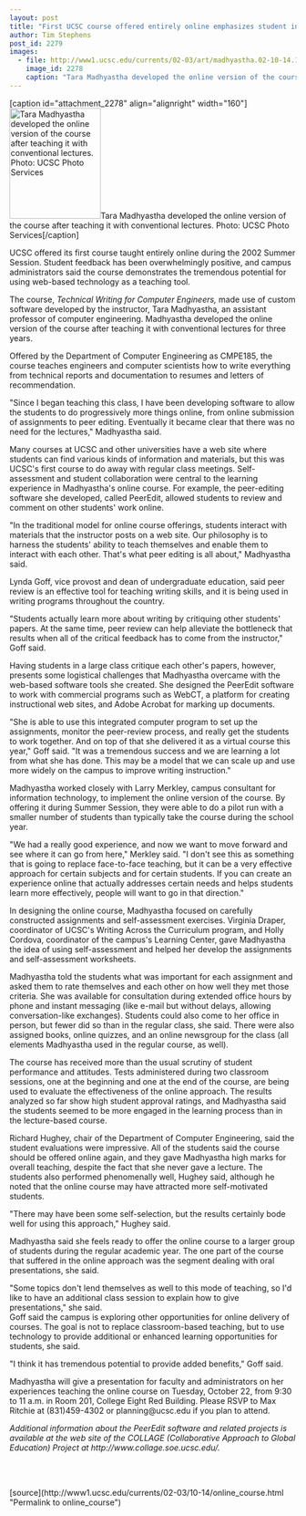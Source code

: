 ```yaml
---
layout: post
title: "First UCSC course offered entirely online emphasizes student involvement"
author: Tim Stephens
post_id: 2279
images:
  - file: http://www1.ucsc.edu/currents/02-03/art/madhyastha.02-10-14.160.jpg
    image_id: 2278
    caption: "Tara Madhyastha developed the online version of the course after teaching it with conventional lectures. Photo: UCSC Photo Services"
---
```


[caption id="attachment_2278" align="alignright" width="160"]<a href="http://localhost/mysite/wp-content/uploads/2002/10/madhyastha.02-10-14.160.jpg"><img class="size-full wp-image-2278" src="http://localhost/mysite/wp-content/uploads/2002/10/madhyastha.02-10-14.160.jpg" alt="Tara Madhyastha developed the online version of the course after teaching it with conventional lectures. Photo: UCSC Photo Services" width="160" height="194" /></a>Tara Madhyastha developed the online version of the course after teaching it with conventional lectures. Photo: UCSC Photo Services[/caption]
<p>
  UCSC offered its first course taught entirely online during the 2002 Summer Session. Student feedback has been overwhelmingly positive, and campus administrators said the course demonstrates the tremendous potential for using web-based technology as a teaching tool.
</p>
<p>
  The course, <i>Technical Writing for Computer Engineers,</i> made use of custom software developed by the instructor, Tara Madhyastha, an assistant professor of computer engineering. Madhyastha developed the online version of the course after teaching it with conventional lectures for three years.
</p>
<p>
  Offered by the Department of Computer Engineering as CMPE185, the course teaches engineers and computer scientists how to write everything from technical reports and documentation to resumes and letters of recommendation.
</p>
<p>
  "Since I began teaching this class, I have been developing software to allow the students to do progressively more things online, from online submission of assignments to peer editing. Eventually it became clear that there was no need for the lectures," Madhyastha said.
</p>
<p>
  Many courses at UCSC and other universities have a web site where students can find various kinds of information and materials, but this was UCSC's first course to do away with regular class meetings. Self-assessment and student collaboration were central to the learning experience in Madhyastha's online course. For example, the peer-editing software she developed, called PeerEdit, allowed students to review and comment on other students' work online.
</p>
<p>
  "In the traditional model for online course offerings, students interact with materials that the instructor posts on a web site. Our philosophy is to harness the students' ability to teach themselves and enable them to interact with each other. That's what peer editing is all about," Madhyastha said.
</p>
<p>
  Lynda Goff, vice provost and dean of undergraduate education, said peer review is an effective tool for teaching writing skills, and it is being used in writing programs throughout the country.
</p>
<p>
  "Students actually learn more about writing by critiquing other students' papers. At the same time, peer review can help alleviate the bottleneck that results when all of the critical feedback has to come from the instructor," Goff said.
</p>
<p>
  Having students in a large class critique each other's papers, however, presents some logistical challenges that Madhyastha overcame with the web-based software tools she created. She designed the PeerEdit software to work with commercial programs such as WebCT, a platform for creating instructional web sites, and Adobe Acrobat for marking up documents.
</p>
<p>
  "She is able to use this integrated computer program to set up the assignments, monitor the peer-review process, and really get the students to work together. And on top of that she delivered it as a virtual course this year," Goff said. "It was a tremendous success and we are learning a lot from what she has done. This may be a model that we can scale up and use more widely on the campus to improve writing instruction."
</p>
<p>
  Madhyastha worked closely with Larry Merkley, campus consultant for information technology, to implement the online version of the course. By offering it during Summer Session, they were able to do a pilot run with a smaller number of students than typically take the course during the school year.
</p>
<p>
  "We had a really good experience, and now we want to move forward and see where it can go from here," Merkley said. "I don't see this as something that is going to replace face-to-face teaching, but it can be a very effective approach for certain subjects and for certain students. If you can create an experience online that actually addresses certain needs and helps students learn more effectively, people will want to go in that direction."
</p>
<p>
  In designing the online course, Madhyastha focused on carefully constructed assignments and self-assessment exercises. Virginia Draper, coordinator of UCSC's Writing Across the Curriculum program, and Holly Cordova, coordinator of the campus's Learning Center, gave Madhyastha the idea of using self-assessment and helped her develop the assignments and self-assessment worksheets.
</p>
<p>
  Madhyastha told the students what was important for each assignment and asked them to rate themselves and each other on how well they met those criteria. She was available for consultation during extended office hours by phone and instant messaging (like e-mail but without delays, allowing conversation-like exchanges). Students could also come to her office in person, but fewer did so than in the regular class, she said. There were also assigned books, online quizzes, and an online newsgroup for the class (all elements Madhyastha used in the regular course, as well).
</p>
<p>
  The course has received more than the usual scrutiny of student performance and attitudes. Tests administered during two classroom sessions, one at the beginning and one at the end of the course, are being used to evaluate the effectiveness of the online approach. The results analyzed so far show high student approval ratings, and Madhyastha said the students seemed to be more engaged in the learning process than in the lecture-based course.
</p>
<p>
  Richard Hughey, chair of the Department of Computer Engineering, said the student evaluations were impressive. All of the students said the course should be offered online again, and they gave Madhyastha high marks for overall teaching, despite the fact that she never gave a lecture. The students also performed phenomenally well, Hughey said, although he noted that the online course may have attracted more self-motivated students.
</p>
<p>
  "There may have been some self-selection, but the results certainly bode well for using this approach," Hughey said.
</p>
<p>
  Madhyastha said she feels ready to offer the online course to a larger group of students during the regular academic year. The one part of the course that suffered in the online approach was the segment dealing with oral presentations, she said.
</p>
<p>
  "Some topics don't lend themselves as well to this mode of teaching, so I'd like to have an additional class session to explain how to give presentations," she said.<br>
  Goff said the campus is exploring other opportunities for online delivery of courses. The goal is not to replace classroom-based teaching, but to use technology to provide additional or enhanced learning opportunities for students, she said.
</p>
<p>
  "I think it has tremendous potential to provide added benefits," Goff said.
</p>
<p>
  Madhyastha will give a presentation for faculty and administrators on her experiences teaching the online course on Tuesday, October 22, from 9:30 to 11 a.m. in Room 201, College Eight Red Building. Please RSVP to Max Ritchie at (831)459-4302 or planning@ucsc.edu if you plan to attend.
</p>
<p>
  <i>Additional information about the PeerEdit software and related projects is available at the web site of the COLLAGE (Collaborative Approach to Global Education) Project at http://www.collage.soe.ucsc.edu/.<br></i>
</p>
<p>
  <br>
  <br>

</p>
<p>

</p>
[source](http://www1.ucsc.edu/currents/02-03/10-14/online_course.html "Permalink to online_course")
